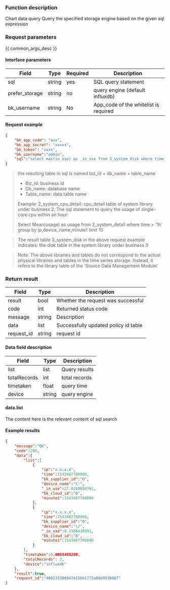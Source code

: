 

### Function description

Chart data query
Query the specified storage engine based on the given sql expression

### Request parameters

{{ common_args_desc }}

#### Interface parameters

| Field | Type | Required | Description |
| -------------- | ------ | ---- | ----------- |
| sql | string | yes | SQL query statement |
| prefer_storage | string | no | query engine (default influxdb) |
| bk_username | string | No | App_code of the whitelist is required |

#### Request example

```json
{
    "bk_app_code": "xxx",
    "bk_app_secret": "xxxxx",
    "bk_token": "xxxx",
    "bk_username":"admin",
    "sql":"select max(in_use) as _in_use from 3_system_disk where time >= \"1m\" group by ip, bk_cloud_id, bk_supplier_id, device_name, minute1 order by time desc limit 1"
}
```

> the resulting table in sql is named biz_id + db_name + table_name
>
> - Biz_id: business id
> - Db_name: database name
> - Table_name: data table name
>
> Example: 2_system_cpu_detail: cpu_detail table of system library under business 2, The sql statement to query the usage of single-core cpu within an hour:
>
> Select Mean(usage) as usage from 2_system_detail where time > '1h' group by ip,device_name,minute1 limit 10

> The result table 3_system_disk in the above request example indicates: the disk table in the system library under business 3

>Note: The above libraries and tables do not correspond to the actual physical libraries and tables in the time series storage. Instead, it refers to the library table of the &#39;Source Data Management Module&#39;

### Return result

| Field | Type | Description |
| ---------- | ------ | ------------------ |
| result | bool | Whether the request was successful |
| code | int | Returned status code |
| message | string | Description |
| data | list | Successfully updated policy id table |
| request_id | string | request id |

#### Data field description

| Field | Type | Description |
| ------------ | ------ | -------- |
| list | list | Query results |
| totalRecords | int | total records |
| timetaken | float | query time |
| device | string | query engine |

#### data.list

The content here is the relevant content of sql search

#### Example results

```json
{
    "message":"OK",
    "code":200,
    "data":{
        "list":[
            {
                "ip":"x.x.x.x",
                "time":1543487700000,
                "bk_supplier_id":"0",
                "device_name":"C:",
                "_in_use":27.0269684761,
                "bk_cloud_id":"0",
                "minute1":1543487700000
            },
            {
                "ip":"x.x.x.x",
                "time":1543487700000,
                "bk_supplier_id":"0",
                "device_name":"\/",
                "_in_use":8.3368418991,
                "bk_cloud_id":"0",
                "minute1":1543487700000
            }
        ],
        "timetaken":0.0059459209,
        "totalRecords": 2,
        "device":"influxdb"
    },
    "result":true,
    "request_id":"408233306947415bb1772a86b9536867"
}
```
